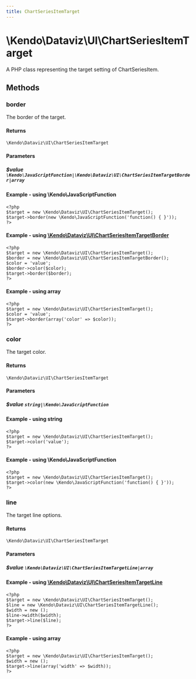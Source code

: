 ```yaml
---
title: ChartSeriesItemTarget
---
```


# \Kendo\Dataviz\UI\ChartSeriesItemTarget

A PHP class representing the target setting of ChartSeriesItem.


## Methods

### border

The border of the target.

#### Returns
`\Kendo\Dataviz\UI\ChartSeriesItemTarget`

#### Parameters

##### $value `\Kendo\JavaScriptFunction|\Kendo\Dataviz\UI\ChartSeriesItemTargetBorder|array`




#### Example  - using \Kendo\JavaScriptFunction
    <?php
    $target = new \Kendo\Dataviz\UI\ChartSeriesItemTarget();
    $target->border(new \Kendo\JavaScriptFunction('function() { }'));
    ?>


#### Example - using [\Kendo\Dataviz\UI\ChartSeriesItemTargetBorder](/kendo-ui/api/wrappers/php/Kendo/Dataviz/UI/ChartSeriesItemTargetBorder)
    <?php
    $target = new \Kendo\Dataviz\UI\ChartSeriesItemTarget();
    $border = new \Kendo\Dataviz\UI\ChartSeriesItemTargetBorder();
    $color = 'value';
    $border->color($color);
    $target->border($border);
    ?>

#### Example - using array

    <?php
    $target = new \Kendo\Dataviz\UI\ChartSeriesItemTarget();
    $color = 'value';
    $target->border(array('color' => $color));
    ?>

### color
The target color.

#### Returns
`\Kendo\Dataviz\UI\ChartSeriesItemTarget`

#### Parameters

##### $value `string|\Kendo\JavaScriptFunction`



#### Example  - using string
    <?php
    $target = new \Kendo\Dataviz\UI\ChartSeriesItemTarget();
    $target->color('value');
    ?>

#### Example  - using \Kendo\JavaScriptFunction
    <?php
    $target = new \Kendo\Dataviz\UI\ChartSeriesItemTarget();
    $target->color(new \Kendo\JavaScriptFunction('function() { }'));
    ?>

### line

The target line options.

#### Returns
`\Kendo\Dataviz\UI\ChartSeriesItemTarget`

#### Parameters

##### $value `\Kendo\Dataviz\UI\ChartSeriesItemTargetLine|array`


#### Example - using [\Kendo\Dataviz\UI\ChartSeriesItemTargetLine](/kendo-ui/api/wrappers/php/Kendo/Dataviz/UI/ChartSeriesItemTargetLine)
    <?php
    $target = new \Kendo\Dataviz\UI\ChartSeriesItemTarget();
    $line = new \Kendo\Dataviz\UI\ChartSeriesItemTargetLine();
    $width = new ();
    $line->width($width);
    $target->line($line);
    ?>

#### Example - using array

    <?php
    $target = new \Kendo\Dataviz\UI\ChartSeriesItemTarget();
    $width = new ();
    $target->line(array('width' => $width));
    ?>

